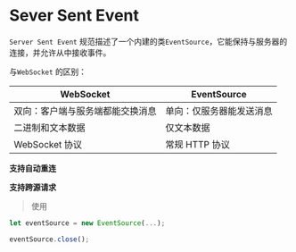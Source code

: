 # Sever Sent Event

`Server Sent Event` 规范描述了一个内建的类`EventSource`，它能保持与服务器的连接，并允许从中接收事件。

与`WebSocket` 的区别：

| WebSocket                        | EventSource              |
| -------------------------------- | ------------------------ |
| 双向：客户端与服务端都能交换消息 | 单向：仅服务器能发送消息 |
| 二进制和文本数据                 | 仅文本数据               |
| WebSocket 协议                   | 常规 HTTP 协议           |

**支持自动重连**

**支持跨源请求**

> 使用

```javascript
let eventSource = new EventSource(...);

eventSource.close();
```

